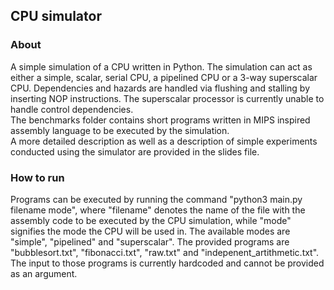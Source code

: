 ## CPU simulator
### About
A simple simulation of a CPU written in Python. The simulation can act as either a simple, scalar, serial CPU, a pipelined CPU or a 3-way superscalar CPU. Dependencies and hazards are handled via flushing and stalling by inserting NOP instructions. The superscalar processor is currently unable to handle control dependencies.  
The benchmarks folder contains short programs written in MIPS inspired assembly language to be executed by the simulation.  
A more detailed description as well as a description of simple experiments conducted using the simulator are provided in the slides file.
### How to run
Programs can be executed by running the command "python3 main.py filename mode", where "filename" denotes the name of the file with the assembly code to be executed by the CPU simulation, while "mode" signifies the mode the CPU will be used in. The available modes are "simple", "pipelined" and "superscalar". The provided programs are "bubblesort.txt", "fibonacci.txt", "raw.txt" and "indepenent_artithmetic.txt".  The input to those programs is currently hardcoded and cannot be provided as an argument.  
